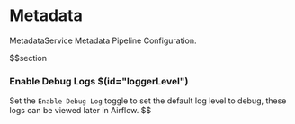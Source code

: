 # Metadata

MetadataService Metadata Pipeline Configuration.

$$section

### Enable Debug Logs $(id="loggerLevel")

Set the `Enable Debug Log` toggle to set the default log level to debug, these logs can be viewed later in Airflow.
$$